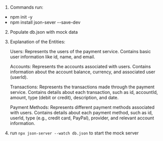  1. Commands run:
 - npm init -y
 - npm install json-sever --save-dev

 2. Populate db.json with mock data

 3. Explanation of the Entities:

    Users:
        Represents the users of the payment service.
        Contains basic user information like id, name, and email.

    Accounts:
        Represents the accounts associated with users.
        Contains information about the account balance, currency, and associated user (userId).

    Transactions:
        Represents the transactions made through the payment service.
        Contains details about each transaction, such as id, accountId, amount, type (debit or credit), description, and date.

    Payment Methods:
        Represents different payment methods associated with users.
        Contains details about each payment method, such as id, userId, type (e.g., credit card, PayPal), provider, and relevant account information.

4. run `npx json-server --watch db.json` to start the mock server
